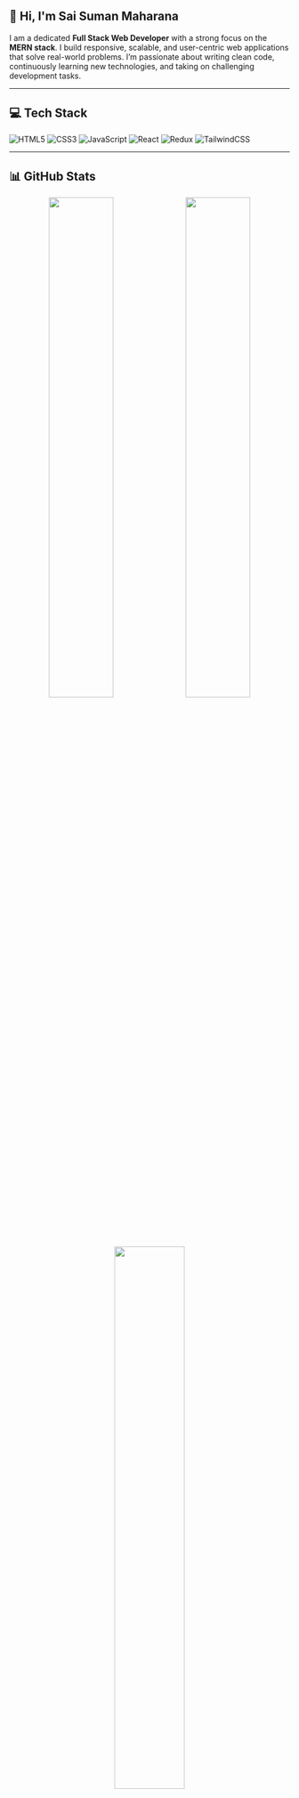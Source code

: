 ## 👋 Hi, I'm Sai Suman Maharana

I am a dedicated **Full Stack Web Developer** with a strong focus on the **MERN stack**. I build responsive, scalable, and user-centric web applications that solve real-world problems. I’m passionate about writing clean code, continuously learning new technologies, and taking on challenging development tasks.

---

## 💻 Tech Stack

![HTML5](https://img.shields.io/badge/HTML5-E34F26?style=flat&logo=html5&logoColor=white)
![CSS3](https://img.shields.io/badge/CSS3-1572B6?style=flat&logo=css3&logoColor=white)
![JavaScript](https://img.shields.io/badge/JavaScript-F7DF1E?style=flat&logo=javascript&logoColor=black)
![React](https://img.shields.io/badge/React-61DAFB?style=flat&logo=react&logoColor=black)
![Redux](https://img.shields.io/badge/Redux-764ABC?style=flat&logo=redux&logoColor=white)
![TailwindCSS](https://img.shields.io/badge/TailwindCSS-38B2AC?style=flat&logo=tailwind-css&logoColor=white)

---

## 📊 GitHub Stats

<p align="center">
  <img src="https://github-readme-stats.vercel.app/api?username=oSai9951&show_icons=true&theme=radical" width="48%" />
  <img src="https://github-readme-streak-stats.herokuapp.com/?user=oSai9951&theme=radical" width="48%" />
</p>

<p align="center">
  <img src="https://github-readme-stats.vercel.app/api/top-langs/?username=oSai9951&layout=compact&theme=radical" width="50%" />
</p>
